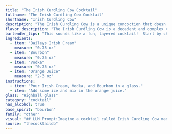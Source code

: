 ```yaml
---
title: "The Irish Curdling Cow Cocktail"
fullname: "The Irish Curdling Cow Cocktail"
shortname: "Irish Curdling Cow"
description: "The Irish Curdling Cow is a unique concoction that doesn't fit neatly into any established cocktail family. It's likely a modern invention, blending the creaminess of Irish Cream with the boldness of bourbon and vodka, and the citrusy sweetness of orange juice. It's a playful combination defying categorization, much like its quirky name. "
flavor_description: "The Irish Curdling Cow is a decadent and complex cocktail. The sweetness of Baileys Irish Cream is balanced by the boldness of bourbon and the clean cut of vodka. Orange juice adds a vibrant citrus note, creating a creamy, slightly tart, and ultimately comforting experience.  The result is a smooth and enjoyable blend of flavors, with a slight lingering warmth from the bourbon. "
bartender_tips: "This sounds like a fun, layered cocktail!  Start by chilling your glass.  Pour the Baileys in first, followed by the Bourbon and Vodka.  Then carefully layer the orange juice on top to create a beautiful visual.  You could use a bar spoon to help with the layering.  Garnish with a wedge of orange, and enjoy! "
ingredients:
  - item: "Baileys Irish Cream"
    measure: "0.75 oz"
  - item: "Bourbon"
    measure: "0.75 oz"
  - item: "Vodka"
    measure: "0.75 oz"
  - item: "Orange Juice"
    measure: "2-3 oz"
instructions:
  - item: "Pour Irish Cream, Vodka, and Bourbon in a glass."
  - item: "Add some ice and mix in the orange juice."
glass: "Highball glass"
category: "cocktail"
has_alcohol: true
base_spirit: "bourbon"
family: "other"
visual: "## LLM Prompt:Imagine a cocktail called Irish Curdling Cow made with Baileys Irish Cream, Bourbon, Vodka, and Orange Juice. Describe the visual aspects of this cocktail. **Consider the following:*** **Color:** What hues are present? Is it layered, or does it blend together? How opaque or transparent is it?* **Texture:** Is it smooth and creamy, or does it have an interesting texture? Are there any visible bubbles or foam?* **Garnish:**  What garnishes might complement the cocktail and enhance its appearance? * **Glassware:** What type of glass would best showcase the cocktail's unique characteristics? **Please provide a detailed and descriptive answer that paints a vivid picture of the Irish Curdling Cow for a reader who has never seen it before.** "
source: "thecocktaildb"
---
```


